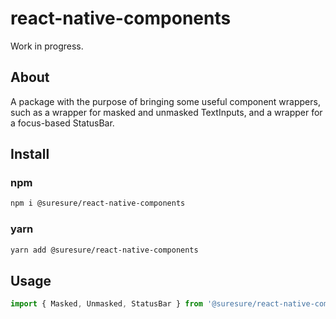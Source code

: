 # react-native-components
 
Work in progress.

## About

A package with the purpose of bringing some useful component wrappers, such as a wrapper for masked and unmasked TextInputs, and a wrapper for a focus-based StatusBar.

## Install

### npm

```bash
npm i @suresure/react-native-components
```

### yarn

```bash
yarn add @suresure/react-native-components
```

## Usage

```js
import { Masked, Unmasked, StatusBar } from '@suresure/react-native-components'
```
